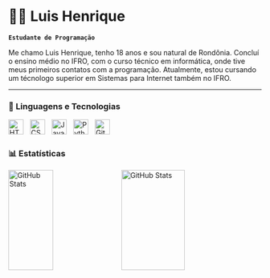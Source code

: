 # 👨‍💻 Luis Henrique

**`Estudante de Programação`**

Me chamo Luis Henrique, tenho 18 anos e sou natural de Rondônia. Concluí o ensino médio no IFRO, com o curso técnico em informática, onde tive meus primeiros contatos com a programação. Atualmente, estou cursando um técnologo superior em Sistemas para Internet também no IFRO.

---

### 🤖 Linguagens e Tecnologias

<img 
    align="left" 
    alt="HTML"
    title="HTML" 
    width="30px" 
    style="padding-right: 10px;" 
    src="https://cdn.jsdelivr.net/gh/devicons/devicon@latest/icons/html5/html5-original.svg" 
/>
<img 
    align="left" 
    alt="CSS" 
    title="CSS"
    width="30px" 
    style="padding-right: 10px;" 
    src="https://cdn.jsdelivr.net/gh/devicons/devicon@latest/icons/css3/css3-original.svg" 
/>
<img 
    align="left" 
    alt="JavaScript" 
    title="JavaScript"
    width="30px" 
    style="padding-right: 10px;" 
    src="https://cdn.jsdelivr.net/gh/devicons/devicon@latest/icons/javascript/javascript-original.svg" 
/>
<img 
    align="left" 
    alt="Python" 
    title="Python"
    width="30px" 
    style="padding-right: 10px;" 
    src="https://cdn.jsdelivr.net/gh/devicons/devicon@latest/icons/python/python-original.svg" 
/>
<img 
    align="left" 
    alt="Git" 
    title="Git"
    width="30px" 
    style="padding-right: 10px;" 
    src="https://cdn.jsdelivr.net/gh/devicons/devicon@latest/icons/git/git-original.svg" 
/>

<br/>
<br/>

### 📊 Estatísticas

<p>
  <img 
    align="left" 
    alt="GitHub Stats"
    width="42%"
    height="200" 
    style="padding-right: 10px;" 
    src="https://github-readme-stats.vercel.app/api?username=LuisHenrique1981&show_icons=true&theme=tokyonight&include_all_commits=true&locale=pt-br" 
  />

<img 
      align="left" 
      alt="GitHub Stats" 
      height="200"
      width="50%"
      src="https://github-readme-stats.vercel.app/api/top-langs/?username=LuisHenrique1981&theme=tokyonight&layout=compact&custom_title=Tecnologias&langs_count=9" 
  />

</p>
